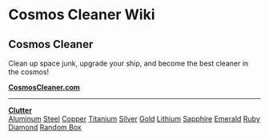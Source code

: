 # Cosmos Cleaner Wiki

## Cosmos Cleaner 
Clean up space junk, upgrade your ship, and become the best cleaner in the cosmos!

**[CosmosCleaner.com](https://CosmosCleaner.com "CosmosCleaner.com")**

------

<div id="clutter" class="headingCC"><a href="/clutter" title="Clutter Types"><strong>Clutter</strong></a></div>
<div class="headingCCitems">
    <a href="/clutter/aluminum" title="Aluminum (Clutter)">Aluminum</a>
    <a href="/clutter/steel" title="Steel (Clutter)">Steel</a>
    <a href="/clutter/copper" title="Copper (Clutter)">Copper</a>
    <a href="/clutter/titanium" title="Titanium (Clutter)">Titanium</a>
    <a href="/clutter/silver" title="Silver (Clutter)">Silver</a>
    <a href="/clutter/gold" title="Gold (Clutter)">Gold</a>
    <a href="/clutter/lithium" title="Lithium (Clutter)">Lithium</a>
    <a href="/clutter/sapphire" title="Sapphire (Clutter)">Sapphire</a>
    <a href="/clutter/emerald" title="Emerald (Clutter)">Emerald</a>
    <a href="/clutter/ruby" title="Ruby (Clutter)">Ruby</a>
    <a href="/clutter/diamond" title="Diamond (Clutter)">Diamond</a>
    <a href="/clutter/box" title="Random Box (Clutter)">Random Box</a>
</div>